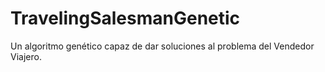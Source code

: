 # TravelingSalesmanGenetic
Un algoritmo genético capaz de dar soluciones al problema del Vendedor Viajero.
